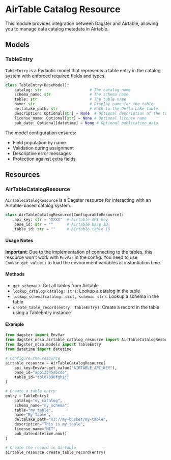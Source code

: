 # AirTable Catalog Resource

This module provides integration between Dagster and Airtable, allowing you to manage data catalog metadata in Airtable.

## Models

### TableEntry

`TableEntry` is a Pydantic model that represents a table entry in the catalog system with enforced required fields and types.

```python
class TableEntry(BaseModel):
    catalog: str                     # The catalog name
    schema_name: str                 # The schema name
    table: str                       # The table name
    name: str                        # Display name for the table
    deltalake_path: str              # Path to the Delta Lake table
    description: Optional[str] = None  # Optional description of the table
    license_name: Optional[str] = None # Optional license name
    pub_date: Optional[datetime] = None # Optional publication date
```

The model configuration ensures:
- Field population by name
- Validation during assignment
- Descriptive error messages
- Protection against extra fields

## Resources

### AirTableCatalogResource

`AirTableCatalogResource` is a Dagster resource for interacting with an Airtable-based catalog system.

```python
class AirTableCatalogResource(ConfigurableResource):
    api_key: str = "XXXX"  # Airtable API key
    base_id: str = ""      # Airtable base ID
    table_id: str = ""     # Airtable table ID
```

#### Usage Notes

**Important**: Due to the implementation of connecting to the tables, this resource won't work with `EnvVar` in the config. You need to use `EnvVar.get_value()` to load the environment variables at instantiation time.

#### Methods

- `get_schema()`: Get all tables from Airtable
- `lookup_catalog(catalog: str)`: Lookup a catalog in the table
- `lookup_schema(catalog: dict, schema: str)`: Lookup a schema in the table
- `create_table_record(entry: TableEntry)`: Create a record in the table using a TableEntry instance

#### Example

```python
from dagster import EnvVar
from dagster_ncsa.airtable_catalog_resource import AirTableCatalogResource
from dagster_ncsa.models import TableEntry
from datetime import datetime

# Configure the resource
airtable_resource = AirTableCatalogResource(
    api_key=EnvVar.get_value("AIRTABLE_API_KEY"),
    base_id="app12345abcde",
    table_id="tbl67890fghij"
)

# Create a table entry
entry = TableEntry(
    catalog="my_catalog",
    schema_name="my_schema",
    table="my_table",
    name="My Table",
    deltalake_path="s3://my-bucket/my-table",
    description="This is my table",
    license_name="MIT",
    pub_date=datetime.now()
)

# Create the record in Airtable
airtable_resource.create_table_record(entry)
```